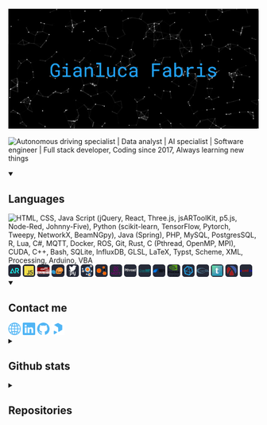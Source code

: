 <p><img src="https://github.com/gianlucafabris/gianlucafabris/blob/main/src/title.png" alt="Gianluca Fabris" width="804" /></p>
<p><img src="https://readme-typing-svg.demolab.com?font=Roboto+Mono&size=25&pause=1000&color=22A1F3&width=1200&height=40&lines=Autonomous+driving+specialist+%7C+Data+analyst+%7C+AI+specialist+%7C+Software+engineer+%7C+Full+stack+developer;Coding+since+2017;Always+learning+new+things" alt="Autonomous driving specialist | Data analyst | AI specialist | Software engineer | Full stack developer, Coding since 2017, Always learning new things" width="804" /></p>

<details open>
  <summary><h2>Languages</h2></summary>
  <img src="https://skillicons.dev/icons?i=html,css,js,jquery,react,threejs,p5js,py,tensorflow,pytorch,java,spring,php,mysql,postgres,r,lua,cs,docker,ros,git,rust,c,cpp,bash,sqlite,latex,processing,arduino,vba&theme=dark&perline=14" alt="HTML, CSS, Java Script (jQuery, React, Three.js, jsARToolKit, p5.js, Node-Red, Johnny-Five), Python (scikit-learn, TensorFlow, Pytorch, Tweepy, NetworkX, BeamNGpy), Java (Spring), PHP, MySQL, PostgresSQL, R, Lua, C#, MQTT, Docker, ROS, Git, Rust, C (Pthread, OpenMP, MPI), CUDA, C++, Bash, SQLite, InfluxDB, GLSL, LaTeX, Typst, Scheme, XML, Processing, Arduino, VBA">
  <br />
  <img src="https://github.com/gianlucafabris/gianlucafabris/blob/main/src/jsartoolkit.png" alt="jsARToolKit" width="5%">
  <img src="https://github.com/gianlucafabris/gianlucafabris/blob/main/src/johnnyfive.png" alt="Johnny-Five" width="5%">
  <img src="https://github.com/gianlucafabris/gianlucafabris/blob/main/src/nodered.png" alt="Node-Red" width="5%">
  <img src="https://github.com/gianlucafabris/gianlucafabris/blob/main/src/scikitlearn.png" alt="scikit-learn" width="5%">
  <img src="https://github.com/gianlucafabris/gianlucafabris/blob/main/src/tweepy.png" alt="Tweepy" width="5%">
  <img src="https://github.com/gianlucafabris/gianlucafabris/blob/main/src/networkx.png" alt="NetworkX" width="5%">
  <img src="https://github.com/gianlucafabris/gianlucafabris/blob/main/src/beamngpy.png" alt="BeamNGpy" width="5%">
  <img src="https://github.com/gianlucafabris/gianlucafabris/blob/main/src/mqtt.png" alt="MQTT" width="5%">
  <img src="https://github.com/gianlucafabris/gianlucafabris/blob/main/src/pthread.png" alt="Pthread" width="5%">
  <img src="https://github.com/gianlucafabris/gianlucafabris/blob/main/src/openmp.png" alt="OpenMP" width="5%">
  <img src="https://github.com/gianlucafabris/gianlucafabris/blob/main/src/mpi.png" alt="MPI" width="5%">
  <img src="https://github.com/gianlucafabris/gianlucafabris/blob/main/src/cuda.png" alt="CUDA" width="5%">
  <img src="https://github.com/gianlucafabris/gianlucafabris/blob/main/src/influxdb.png" alt="InfluxDB" width="5%">
  <img src="https://github.com/gianlucafabris/gianlucafabris/blob/main/src/glsl.png" alt="GLSL" width="5%">
  <img src="https://github.com/gianlucafabris/gianlucafabris/blob/main/src/typst.png" alt="Typst" width="5%">
  <img src="https://github.com/gianlucafabris/gianlucafabris/blob/main/src/scheme.png" alt="Scheme" width="5%">
  <img src="https://github.com/gianlucafabris/gianlucafabris/blob/main/src/xml.png" alt="XML" width="5%">
</details>

<details open>
  <summary><h2>Contact me</h2></summary>
  <a href="https://gianlucafabris.github.io/#/home"><img src="https://github.com/gianlucafabris/gianlucafabris/blob/main/src/globe.png" alt="Website" width="5%"></a>
  <a href="https://www.linkedin.com/in/gianluca-fabris-2001/"><img src="https://github.com/gianlucafabris/gianlucafabris/blob/main/src/linkedin.png" alt="Linkedin" width="5%"></a>
  <a href="https://github.com/gianlucafabris"><img src="https://github.com/gianlucafabris/gianlucafabris/blob/main/src/github.png" alt="Github" width="5%"></a>
  <a href="https://www.printables.com/@gianlucafabris2001"><img src="https://github.com/gianlucafabris/gianlucafabris/blob/main/src/printables.png" alt="Printables" width="5%"></a>
</details>

<details>
  <summary><h2>Github stats</h2></summary>
  <a href="https://github.com/gianlucafabris"><img src="https://github-profile-trophy.vercel.app/?username=gianlucafabris&theme=nord&column=6&margin-w=35&margin-h=15&no-frame=true" alt="gianlucafabris" width="804" /></a>
  <a href="https://github.com/gianlucafabris"><img src="https://github-readme-stats.vercel.app/api?username=gianlucafabris&theme=dark&title_color=22A1F3&text_color=ffffff&icon_color=19D7F2&bg_color=262937&hide_border=true&locale=en&cache_seconds=86400&card_width=400&show_icons=true" alt="gianlucafabris" width="400" /></a>
  <a href="https://github.com/gianlucafabris"><img src="https://github-readme-stats.vercel.app/api/top-langs?username=gianlucafabris&show_icons=true&theme=dark&title_color=22A1F3&text_color=ffffff&bg_color=262937&hide_border=true&locale=en&cache_seconds=86400&card_width=400&layout=compact&langs_count=10" alt="gianlucafabris" width="400" /></a>
  <a href="https://github.com/gianlucafabris"><img src="https://github-readme-activity-graph.vercel.app/graph?username=gianlucafabris&theme=react-dark&bg_color=151515&color=ffffff&title_color=ffffff&line=22A1F3&point=19D7F2&bg_color=262937&hide_border=true&radius=4.5" alt="gianlucafabris" width="804" /></a>
</details>

<details>
  <summary><h2>Repositories</h2></summary>
  <a href="https://github.com/gianlucafabris/Universit-degli-Studi-di-Udine---Esame-di-Video-Game-Programming"><img src="https://github-readme-stats.vercel.app/api/pin/?username=gianlucafabris&theme=dark&title_color=22A1F3&text_color=ffffff&icon_color=19D7F2&bg_color=262937&hide_border=true&locale=en&cache_seconds=86400&repo=Universit-degli-Studi-di-Udine---Esame-di-Video-Game-Programming" alt="gianlucafabris" width="400" /></a>
  <a href="https://github.com/gianlucafabris/Universit-degli-Studi-di-Udine---Esame-di-Video-Game-Programming---es02"><img src="https://github-readme-stats.vercel.app/api/pin/?username=gianlucafabris&theme=dark&title_color=22A1F3&text_color=ffffff&icon_color=19D7F2&bg_color=262937&hide_border=true&locale=en&cache_seconds=86400&repo=Universit-degli-Studi-di-Udine---Esame-di-Video-Game-Programming---es02" alt="gianlucafabris" width="400" /></a>
  <a href="https://github.com/gianlucafabris/Universit-degli-Studi-di-Udine---Esame-di-Video-Game-Programming---es01"><img src="https://github-readme-stats.vercel.app/api/pin/?username=gianlucafabris&theme=dark&title_color=22A1F3&text_color=ffffff&icon_color=19D7F2&bg_color=262937&hide_border=true&locale=en&cache_seconds=86400&repo=Universit-degli-Studi-di-Udine---Esame-di-Video-Game-Programming---es01" alt="gianlucafabris" width="400" /></a>
  <a href="https://github.com/gianlucafabris/Universit-degli-Studi-di-Udine---Esame-di-Advanced-data-science"><img src="https://github-readme-stats.vercel.app/api/pin/?username=gianlucafabris&theme=dark&title_color=22A1F3&text_color=ffffff&icon_color=19D7F2&bg_color=262937&hide_border=true&locale=en&cache_seconds=86400&repo=Universit-degli-Studi-di-Udine---Esame-di-Advanced-data-science" alt="gianlucafabris" width="400" /></a>
  <a href="https://github.com/gianlucafabris/Universit-degli-Studi-di-Udine---Esame-di-Advanced-data-science---NFT"><img src="https://github-readme-stats.vercel.app/api/pin/?username=gianlucafabris&theme=dark&title_color=22A1F3&text_color=ffffff&icon_color=19D7F2&bg_color=262937&hide_border=true&locale=en&cache_seconds=86400&repo=Universit-degli-Studi-di-Udine---Esame-di-Advanced-data-science---NFT" alt="gianlucafabris" width="400" /></a>
  <a href="https://github.com/gianlucafabris/Import-OSM-custom"><img src="https://github-readme-stats.vercel.app/api/pin/?username=gianlucafabris&theme=dark&title_color=22A1F3&text_color=ffffff&icon_color=19D7F2&bg_color=262937&hide_border=true&locale=en&cache_seconds=86400&repo=Import-OSM-custom" alt="gianlucafabris" width="400" /></a>
  <a href="https://github.com/gianlucafabris/Universit-degli-Studi-di-Udine---Esame-di-Internet-of-things"><img src="https://github-readme-stats.vercel.app/api/pin/?username=gianlucafabris&theme=dark&title_color=22A1F3&text_color=ffffff&icon_color=19D7F2&bg_color=262937&hide_border=true&locale=en&cache_seconds=86400&repo=Universit-degli-Studi-di-Udine---Esame-di-Internet-of-things" alt="gianlucafabris" width="400" /></a>
  <a href="https://github.com/gianlucafabris/Import-osm-custom---analysis-BeamNG-and-Hexagon"><img src="https://github-readme-stats.vercel.app/api/pin/?username=gianlucafabris&theme=dark&title_color=22A1F3&text_color=ffffff&icon_color=19D7F2&bg_color=262937&hide_border=true&locale=en&cache_seconds=86400&repo=Import-osm-custom---analysis-BeamNG-and-Hexagon" alt="gianlucafabris" width="400" /></a>
  <a href="https://github.com/gianlucafabris/Universit-degli-Studi-di-Udine---Esame-di-Algoritmi-e-Stutture-dati"><img src="https://github-readme-stats.vercel.app/api/pin/?username=gianlucafabris&theme=dark&title_color=22A1F3&text_color=ffffff&icon_color=19D7F2&bg_color=262937&hide_border=true&locale=en&cache_seconds=86400&repo=Universit-degli-Studi-di-Udine---Esame-di-Algoritmi-e-Stutture-dati" alt="gianlucafabris" width="400" /></a>
  <a href="https://github.com/gianlucafabris/BeamNGpy---Road-test"><img src="https://github-readme-stats.vercel.app/api/pin/?username=gianlucafabris&theme=dark&title_color=22A1F3&text_color=ffffff&icon_color=19D7F2&bg_color=262937&hide_border=true&locale=en&cache_seconds=86400&repo=BeamNGpy---Road-test" alt="gianlucafabris" width="400" /></a>
  <a href="https://github.com/gianlucafabris/Universit-degli-Studi-di-Udine---Esame-di-Laboratorio-di-Realt-aumentata"><img src="https://github-readme-stats.vercel.app/api/pin/?username=gianlucafabris&theme=dark&title_color=22A1F3&text_color=ffffff&icon_color=19D7F2&bg_color=262937&hide_border=true&locale=en&cache_seconds=86400&repo=Universit-degli-Studi-di-Udine---Esame-di-Laboratorio-di-Realt-aumentata" alt="gianlucafabris" width="400" /></a>
  <a href="https://github.com/gianlucafabris/gianlucafabris.github.io"><img src="https://github-readme-stats.vercel.app/api/pin/?username=gianlucafabris&theme=dark&title_color=22A1F3&text_color=ffffff&icon_color=19D7F2&bg_color=262937&hide_border=true&locale=en&cache_seconds=86400&repo=gianlucafabris.github.io" alt="gianlucafabris" width="400" /></a>
  <a href="https://github.com/gianlucafabris/gianlucafabris"><img src="https://github-readme-stats.vercel.app/api/pin/?username=gianlucafabris&theme=dark&title_color=22A1F3&text_color=ffffff&icon_color=19D7F2&bg_color=262937&hide_border=true&locale=en&cache_seconds=86400&repo=gianlucafabris" alt="gianlucafabris" width="400" /></a>
  <a href="https://github.com/gianlucafabris/Universit-degli-Studi-di-Udine---Esame-di-Laboratorio-di-Game-programming"><img src="https://github-readme-stats.vercel.app/api/pin/?username=gianlucafabris&theme=dark&title_color=22A1F3&text_color=ffffff&icon_color=19D7F2&bg_color=262937&hide_border=true&locale=en&cache_seconds=86400&repo=Universit-degli-Studi-di-Udine---Esame-di-Laboratorio-di-Game-programming" alt="gianlucafabris" width="400" /></a>
  <a href="https://github.com/gianlucafabris/Universit-degli-Studi-di-Udine---Esame-di-Social-computing"><img src="https://github-readme-stats.vercel.app/api/pin/?username=gianlucafabris&theme=dark&title_color=22A1F3&text_color=ffffff&icon_color=19D7F2&bg_color=262937&hide_border=true&locale=en&cache_seconds=86400&repo=Universit-degli-Studi-di-Udine---Esame-di-Social-computing" alt="gianlucafabris" width="400" /></a>
  <a href="https://github.com/gianlucafabris/Universit-degli-Studi-di-Udine---Esame-di-Basi-di-dati"><img src="https://github-readme-stats.vercel.app/api/pin/?username=gianlucafabris&theme=dark&title_color=22A1F3&text_color=ffffff&icon_color=19D7F2&bg_color=262937&hide_border=true&locale=en&cache_seconds=86400&repo=Universit-degli-Studi-di-Udine---Esame-di-Basi-di-dati" alt="gianlucafabris" width="400" /></a>
  <a href="https://github.com/gianlucafabris/Generation-Italy---Project-Work---UniversoGames"><img src="https://github-readme-stats.vercel.app/api/pin/?username=gianlucafabris&theme=dark&title_color=22A1F3&text_color=ffffff&icon_color=19D7F2&bg_color=262937&hide_border=true&locale=en&cache_seconds=86400&repo=Generation-Italy---Project-Work---UniversoGames" alt="gianlucafabris" width="400" /></a>
  <a href="https://github.com/gianlucafabris/MultimaterialToSwapGCode"><img src="https://github-readme-stats.vercel.app/api/pin/?username=gianlucafabris&theme=dark&title_color=22A1F3&text_color=ffffff&icon_color=19D7F2&bg_color=262937&hide_border=true&locale=en&cache_seconds=86400&repo=MultimaterialToSwapGCode" alt="gianlucafabris" width="400" /></a>
  <a href="https://github.com/gianlucafabris/Universit-degli-Studi-di-Udine---Esame-di-Fondamenti-di-scienza-dei-dati"><img src="https://github-readme-stats.vercel.app/api/pin/?username=gianlucafabris&theme=dark&title_color=22A1F3&text_color=ffffff&icon_color=19D7F2&bg_color=262937&hide_border=true&locale=en&cache_seconds=86400&repo=Universit-degli-Studi-di-Udine---Esame-di-Fondamenti-di-scienza-dei-dati" alt="gianlucafabris" width="400" /></a>
  <a href="https://github.com/gianlucafabris/Boolean-careers---coding-challenge"><img src="https://github-readme-stats.vercel.app/api/pin/?username=gianlucafabris&theme=dark&title_color=22A1F3&text_color=ffffff&icon_color=19D7F2&bg_color=262937&hide_border=true&locale=en&cache_seconds=86400&repo=Boolean-careers---coding-challenge" alt="gianlucafabris" width="400" /></a>
</details>
